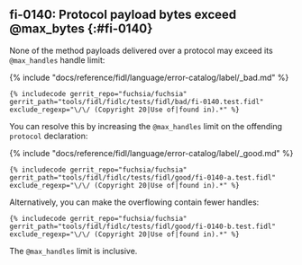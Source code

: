 ## fi-0140: Protocol payload bytes exceed @max_bytes {:#fi-0140}

None of the method payloads delivered over a protocol may exceed its
`@max_handles` handle limit:

{% include "docs/reference/fidl/language/error-catalog/label/_bad.md" %}

```fidl
{% includecode gerrit_repo="fuchsia/fuchsia" gerrit_path="tools/fidl/fidlc/tests/fidl/bad/fi-0140.test.fidl" exclude_regexp="\/\/ (Copyright 20|Use of|found in).*" %}
```

You can resolve this by increasing the `@max_handles` limit on the offending
`protocol` declaration:

{% include "docs/reference/fidl/language/error-catalog/label/_good.md" %}

```fidl
{% includecode gerrit_repo="fuchsia/fuchsia" gerrit_path="tools/fidl/fidlc/tests/fidl/good/fi-0140-a.test.fidl" exclude_regexp="\/\/ (Copyright 20|Use of|found in).*" %}
```

Alternatively, you can make the overflowing contain fewer handles:

```fidl
{% includecode gerrit_repo="fuchsia/fuchsia" gerrit_path="tools/fidl/fidlc/tests/fidl/good/fi-0140-b.test.fidl" exclude_regexp="\/\/ (Copyright 20|Use of|found in).*" %}
```

The `@max_handles` limit is inclusive.
